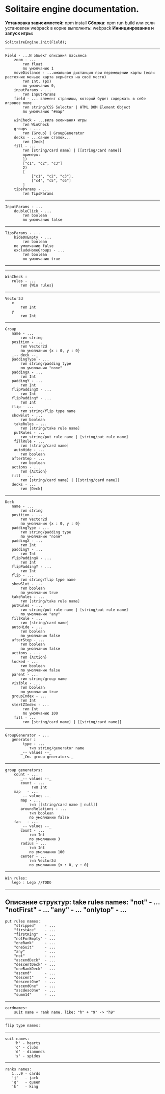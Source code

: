 # Solitaire engine documentation.
**Установака зависимостей:**
	npm install
**Сборка:**
	npm run build
или если установлен webpack в корне выполнить:
	webpack
**Иннициирование и запуск игры:**

	SolitaireEngine.init(Field);
---
	Field - ...N обьект описания пасьянса
	    zoom - ...
			тип float
	        по умолчанию 1
	    moveDistance - ...имальная дистанция при перемещении карты (если растояние меньше карта вернётся на своё место)
			тип Int, (px)
			по умолчанию 0,
		inputParams - ...
			тип InputParams
		field - ... элемент страницы, который будет содержать в себе игровое поле
			тип string/CSS Selector | HTML DOM Element Object
			по умолчанию "#map"
<!-- 		theme - Истользуемая тема оформления
			тип Theme -->
		winCheck - ...вила окончания игры
			тип WinCheck
		groups - ...
			тип {Group} | GroupGenerator
		decks - ...сание стопок...
			тип [Deck]
		fill - ...
			тип [string/card name] | [[string/card name]]
			примеры:
			1)
			["c1", "c2", "c3"]
			2)
			[
				["c1", "c2", "c3"],
				["c4", "c5", "c6"]
			]
		tipsParams - ...
			тип TipsParams
---
	InputParams - ...
		doubleClick - ... 
			тип boolean
			по умолчанию false
---
	TipsParams - ...
		hideOnEmpty - ...
			тип boolean
		по умолчанию false
		excludeHomeGroups - ...
			тип boolean
			по умолчанию true
---
<!-- 	Theme
	   name - ...
		   тип string
		   по умолчанию "alternative_theme"
	   spriteTexture - ...
		   тип boolean
		   по умолчанию true
	   textureSuits  - ...
		   тип [string/suit name]
	       по умолчанию ['d', 'c', 'h', 's'] -->
---
	WinCheck :
	   rules - ...
	       тип {Win rules}
---
	Vector2d
	   x
		   тип Int
	   y
		   тип Int
---
	Group
	   name - ...
		   тип string
	   position - ...
		   тип Vector2d
	       по умолчанию {x : 0, y : 0}
	   _-- deck --_
	   paddingType - ...
		   тип string/padding type
	       по умолчанию "none"
	   paddingX - ...
		   тип Int
	   paddingY - ...
		   тип Int
	   flipPaddingX - ...
		   тип Int
	   flipPaddingY - ...
	       тип Int
	   flip - ...
		   тип string/flip type name
	   showSlot - ...
		   тип boolean
		takeRules - ...
		   тип [string/take rule name]
		putRules - ...
		   тип string/put rule name | [string/put rule name]
		fillRule - ...
		   тип [string/card name]
		autoHide - ...
		   тип boolean
	   afterStep - ...
		   тип boolean
	   actions - ...
		   тип {Action}
	   fill - ...
		   тип [string/card name] | [[string/card name]]
	   decks - ...
		   тип [Deck]
---
	Deck
	   name - ...
		   тип string
	   position - ...
		   тип Vector2d
	       по умолчанию {x : 0, y : 0}
	   paddingType - ...
		   тип string/padding type
	       по умолчанию "none"
	   paddingX - ...
		   тип Int
	   paddingY - ...
		   тип Int
	   flipPaddingX - ...
		   тип Int
	   flipPaddingY - ...
		   тип Int
	   flip - ...
		   тип string/flip type name
	   showSlot - ...
		   тип boolean
	       по умолчанию true
	   takeRules - ...
		   тип [string/take rule name]
	   putRules - ...
		   тип string/put rule name | [string/put rule name]
		   по умолчанию "any"
	   fillRule - ...
		   тип [string/card name]
	   autoHide - ...
		   тип boolean
		   по умолчанию false
	   afterStep - ...
		   тип boolean
		   по умолчанию false
	   actions - ...
		   тип {Action}
	   locked - ...
		   тип boolean
		   по умолчанию false
	   parent - ...
		   тип string/group name
	   visible - ...
		   тип boolean
		   по умолчанию true
	   groupIndex - ...
	       тип Int
	   stertZIndex - ...
			тип Int
			по умолчанию 100
		fill - ...
			тип [string/card name] | [[string/card name]]
---
	GroupGenerator - ...
	   generator :
			type - ...
			   тип string/generator name
		   _-- values --_
			_См. group generators._
---
	group generators:
		count - ...
	       _-- values --_
	       count - ...
		      	тип Int
		map   - ...
	       _-- values --_
	       map - ...
		       тип [[string/card name | null]]
		   aroundRelations - ...
		       тип boolean
		       по умолчанию false
		fan   - ...
	       _-- values --_
	       count - ...
	           тип Int
	           по умолчанию 3
	       radius - ...
	           тип Int
	           по умолчанию 100
	       center - ...
	           тип Vector2d
	           по умолчанию {x : 0, y : 0}
---
	Win rules:
	   lego : Lego //TODO
---
**Описание структур:**
	take rules names:
		"not"      - ...
		"notFirst" - ...
		"any"      - ...
		"onlytop"  - ...
---
	put rules names:
		"stripped"    - ...
		"firstAce"    - ...
		"firstKing"   - ...
		"notForEmpty" - ...
		"oneRank"     - ...
		"oneSuit"     - ...
		"any"         - ...
		"not"         - ...
		"ascendDeck"  - ...
		"descentDeck" - ...
		"oneRankDeck" - ...
		"ascend"      - ...
		"descent"     - ...
		"descentOne"  - ...
		"ascendOne"   - ...
		"ascdescOne"  - ...
		"summ14"      - ...
---
	cardnames:
		suit name + rank name, like: "h" + "9" -> "h9"
---
	flip type names:
---
	suit names:
		'h' - hearts
		'c' - clubs
		'd' - diamonds
		's' - spides
---
	ranks names:
	   1...9 - cards
	   'j'   - jack
	   'q'   - queen
	   'k'   - king
